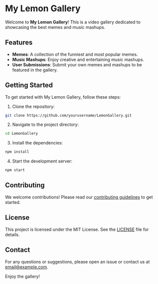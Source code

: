 # My Lemon Gallery

Welcome to **My Lemon Gallery**! This is a video gallery dedicated to showcasing the best memes and music mashups.

## Features

- **Memes**: A collection of the funniest and most popular memes.
- **Music Mashups**: Enjoy creative and entertaining music mashups.
- **User Submissions**: Submit your own memes and mashups to be featured in the gallery.

## Getting Started

To get started with My Lemon Gallery, follow these steps:

1. Clone the repository:

```bash
git clone https://github.com/yourusername/LemonGallery.git
```

2. Navigate to the project directory:

```bash
cd LemonGallery
```

3. Install the dependencies:

```bash
npm install
```

4. Start the development server:

```bash
npm start
```

## Contributing

We welcome contributions! Please read our [contributing guidelines](CONTRIBUTING.md) to get started.

## License

This project is licensed under the MIT License. See the [LICENSE](LICENSE) file for details.

## Contact

For any questions or suggestions, please open an issue or contact us at [email@example.com](mailto:email@example.com).

Enjoy the gallery!
